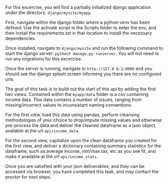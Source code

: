 For this excercise, you will find a partially initialized django application under the directory: `django/mysite/myapp`. 

First, navigate within the django folder where a python venv has been defined. Use the activate script in the Scripts folder to enter the env, and then install the requirements.txt in that location to install the necessary dependencies.

Once installed, navigate to `django/mysite` and run the following command to start the django server: `python3 manage.py runserver`. You will not need to run any migrations for this excercise.

Once the server is running, navigate to `http://127.0.0.1:8000` and you should see the django splash screen informing you there are no configured urls.

The goal of this task is to build out the start of this api by adding the first two views. Contained within the `myapp/data` folder is a csv containing income data. This data contains a number of issues, ranging from missing/incorrect values to inconsistant naming conventions. 

For the first view, load this data using pandas, perform cleansing methodologies of your choice to drop/impute missing values and otherwise pre-process the data and deliver the cleaned dataframe as a json object, available at the url `api/income_data`.

For the second view, capitalize upon the clean dataframe you created for the first view, and deliver a dictionary containing summary statistics for the dataframe, such as average income, min/max tax, etc as you see fit, and make it available at the url `api/income_stats`.

Once you are satisfied with your json deliverables, and they can be accessed via browser, you have completed this task, and may contact the proctor for next steps.
